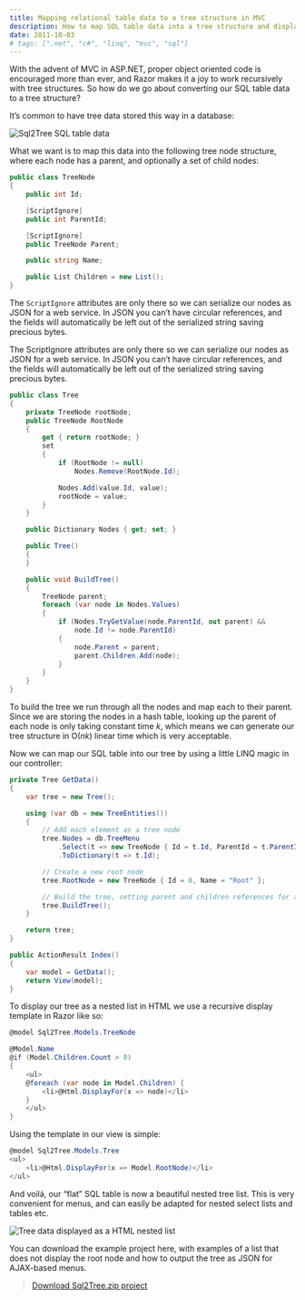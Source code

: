 ```yaml
---
title: Mapping relational table data to a tree structure in MVC
description: How to map SQL table data into a tree structure and display it as a nested list using recursive Razor display templates.
date: 2011-10-03
# tags: [".net", "c#", "linq", "mvc", "sql"]
---
```


With the advent of MVC in ASP.NET, proper object oriented code is encouraged more than ever, and Razor makes it a joy to work recursively with tree structures. So how do we go about converting our SQL table data to a tree structure?

<!-- more-->

It’s common to have tree data stored this way in a database:

![Sql2Tree SQL table data](/images/blog/mapping-relational-table-data-to-a-tree-structure-in-mvc/Sql2Tree-SQL-table-data.png)

What we want is to map this data into the following tree node structure, where each node has a parent, and optionally a set of child nodes:

```csharp
public class TreeNode
{
    public int Id;

    [ScriptIgnore]
    public int ParentId;

    [ScriptIgnore]
    public TreeNode Parent;

    public string Name;

    public List Children = new List();
}
```

The `ScriptIgnore` attributes are only there so we can serialize our nodes as JSON for a web service. In JSON you can’t have circular references, and the fields will automatically be left out of the serialized string saving precious bytes.

The ScriptIgnore attributes are only there so we can serialize our nodes as JSON for a web service. In JSON you can’t have circular references, and the fields will automatically be left out of the serialized string saving precious bytes.

```csharp
public class Tree
{
    private TreeNode rootNode;
    public TreeNode RootNode
    {
        get { return rootNode; }
        set
        {
            if (RootNode != null)
                Nodes.Remove(RootNode.Id);

            Nodes.Add(value.Id, value);
            rootNode = value;
        }
    }

    public Dictionary Nodes { get; set; }

    public Tree()
    {
    }

    public void BuildTree()
    {
        TreeNode parent;
        foreach (var node in Nodes.Values)
        {
            if (Nodes.TryGetValue(node.ParentId, out parent) &&
                node.Id != node.ParentId)
            {
                node.Parent = parent;
                parent.Children.Add(node);
            }
        }
    }
}
```

To build the tree we run through all the nodes and map each to their parent. Since we are storing the nodes in a hash table, looking up the parent of each node is only taking constant time _k_, which means we can generate our tree structure in O(_nk_) linear time which is very acceptable.

Now we can map our SQL table into our tree by using a little LINQ magic in our controller:

```csharp
private Tree GetData()
{
    var tree = new Tree();

    using (var db = new TreeEntities())
    {
        // Add each element as a tree node
        tree.Nodes = db.TreeMenu
            .Select(t => new TreeNode { Id = t.Id, ParentId = t.ParentId, Name = t.Name })
            .ToDictionary(t => t.Id);

        // Create a new root node
        tree.RootNode = new TreeNode { Id = 0, Name = "Root" };

        // Build the tree, setting parent and children references for all elements
        tree.BuildTree();
    }

    return tree;
}

public ActionResult Index()
{
    var model = GetData();
    return View(model);
}
```

To display our tree as a nested list in HTML we use a recursive display template in Razor like so:

```csharp
@model Sql2Tree.Models.TreeNode

@Model.Name
@if (Model.Children.Count > 0)
{
    <ul>
    @foreach (var node in Model.Children) {
        <li>@Html.DisplayFor(x => node)</li>
    }
    </ul>
}
```

Using the template in our view is simple:

```csharp
@model Sql2Tree.Models.Tree
<ul>
    <li>@Html.DisplayFor(x => Model.RootNode)</li>
</ul>
```

And voilá, our “flat” SQL table is now a beautiful nested tree list. This is very convenient for menus, and can easily be adapted for nested select lists and tables etc.

![Tree data displayed as a HTML nested list](/images/blog/mapping-relational-table-data-to-a-tree-structure-in-mvc/Sql2Tree-HTML-nested-list.png)

You can download the example project here, with examples of a list that does not display the root node and how to output the tree as JSON for AJAX-based menus.

> [Download Sql2Tree.zip project](/files/Sql2Tree.zip)
